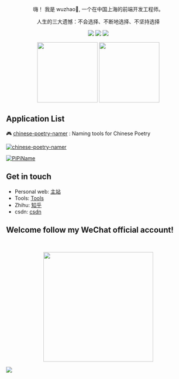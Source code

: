 <div align="center">
  <p>嗨！ 我是 wuzhao👋, 一个在中国上海的前端开发工程师。</p>
  <p>人生的三大遗憾：不会选择、不断地选择、不坚持选择</p>
  <p>
    <img src="https://img.shields.io/github/followers/wz930206" />
    <img src="https://img.shields.io/github/stars/wz930206" />
    <img src="https://hits.b3log.org/wz930206/wz930206.svg" />
  </p>
  <p>
    <img
      src="https://github-readme-stats.vercel.app/api?username=wz930206&theme=dark&show_icons=true"
      height="165"
    />
    <img
      src="https://github-readme-stats.vercel.app/api/top-langs/?username=wz930206&layout=compact&theme=dark"
      height="165"
    />
  </p>
</div>

<!--
**wz930206/wz930206** is a ✨ _special_ ✨ repository because its `README.md` (this file) appears on your GitHub profile.
Here are some ideas to get you started:
- 🔭 I’m currently working on ...
- 🌱 I’m currently learning ...
- 👯 I’m looking to collaborate on ...
- 🤔 I’m looking for help with ...
- 💬 Ask me about ...
- 📫 How to reach me: ...
- 😄 Pronouns: ...
- ⚡ Fun fact: ...
-->

## Application List

🎮 [chinese-poetry-namer](https://name.wu1024.top) : Naming tools for Chinese Poetry

[![chinese-poetry-namer](https://github-readme-stats.vercel.app/api/pin/?username=wz930206&repo=chinese-poetry-namer)](https://github.com/wz930206/chinese-poetry-namer)

[![PiPiName](https://github-readme-stats.vercel.app/api/pin/?username=wz930206&repo=PiPiName)](https://github.com/wz930206/PiPiName)


## Get in touch

- Personal web: [主站](https://web.urhome.top/)
- Tools: [Tools](https://www.urhome.top/)
- Zhihu: [知乎](https://www.zhihu.com/people/superwu-43)
- csdn: [csdn](https://blog.csdn.net/wz_coming)


## Welcome follow my WeChat official account!

<div align="center">
  <br />
  <p>
    <img src="https://ur-home.oss-cn-shanghai.aliyuncs.com/weixin/weixin_gzh.jpg" width="300" />
  </p>
</div>

<small><img src="https://v1.jinrishici.com/all.svg?font-size=24&spacing=6"></small>
<br />
<br />
